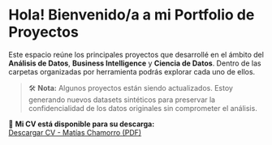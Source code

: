 # Hola! Bienvenido/a a mi Portfolio de Proyectos

Este espacio reúne los principales proyectos que desarrollé en el ámbito del **Análisis de Datos**, **Business Intelligence** y **Ciencia de Datos**. Dentro de las carpetas organizadas por herramienta podrás explorar cada uno de ellos.

> 🛠️ **Nota:** Algunos proyectos están siendo actualizados. Estoy generando nuevos datasets sintéticos para preservar la confidencialidad de los datos originales sin comprometer el análisis.

📄 **Mi CV está disponible para su descarga:**  
[Descargar CV - Matías Chamorro (PDF)](https://github.com/chamomatias/Portfolio/blob/main/CV_Matias_Chamorro_ATS.pdf)
